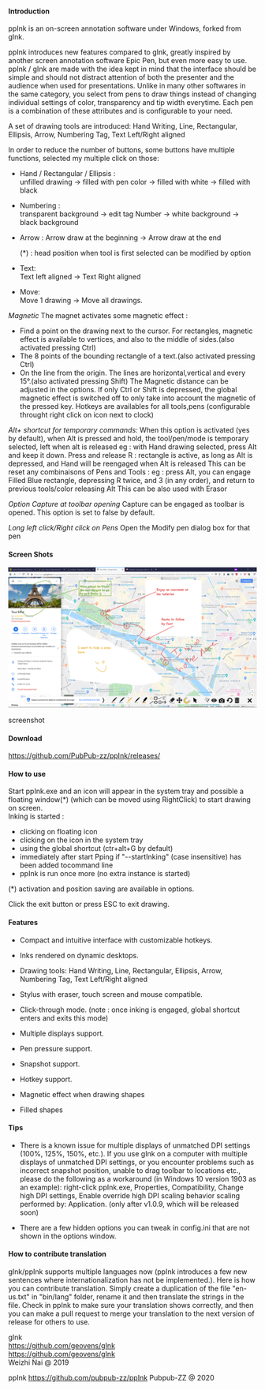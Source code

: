 #### Introduction

ppInk is an on-screen annotation software under Windows, forked from gInk.

ppInk introduces new features compared to gInk, greatly inspired by another
screen annotation software Epic Pen, but even more easy to use. ppInk / gInk are
made with the idea kept in mind that the interface should be simple and should
not distract attention of both the presenter and the audience when used for
presentations. Unlike in many other softwares in the same category, you select
from pens to draw things instead of changing individual settings of color,
transparency and tip width everytime. Each pen is a combination of these
attributes and is configurable to your need.

A set of drawing tools are introduced: Hand Writing, Line, Rectangular,
Ellipsis, Arrow, Numbering Tag, Text Left/Right aligned

In order to reduce the number of buttons, some buttons have multiple functions,
selected my multiple click on those:

-   Hand / Rectangular / Ellipsis :  
    unfilled drawing -\> filled with pen color -\> filled with white -\> filled
    with black

-   Numbering :  
    transparent background -\> edit tag Number -\> white background -\> black background

-   Arrow :
    Arrow draw at the beginning -\> Arrow draw at the end
    
    (*) : head position when tool is first selected can be modified by option

-   Text:  
    Text left aligned -\> Text Right aligned

-   Move:  
    Move 1 drawing -\> Move all drawings.

*Magnetic*
The magnet activates some magnetic effect :
-   Find a point on the drawing next to the cursor. For rectangles, magnetic
    effect is available to vertices, and also to the middle of sides.(also activated pressing Ctrl)
-   The 8 points of the bounding rectangle of a text.(also activated pressing Ctrl)
-   On the line from the origin. The lines are horizontal,vertical and every 15°.(also activated pressing Shift)
The Magnetic distance can be adjusted in the options.
If only Ctrl or Shift is depressed, the global magnetic effect is switched off to only take into account the magnetic of the pressed key.
Hotkeys are availables for all tools,pens (configurable throught right click on icon next to clock)

*Alt+ shortcut for temporary commands:*
When this option is activated (yes by default), when Alt is pressed and hold, the tool/pen/mode is temporary selected, left when alt is released
eg : with Hand drawing selected, press Alt and keep it  down. Press and release R : rectangle is active, as long as Alt is depressed, and Hand will be reengaged when Alt is released
This can be reset any combinaisons of Pens and Tools : eg : press Alt, you can engage Filled Blue rectangle, depressing R twice, and 3 (in any order), and return to previous tools/color releasing Alt
This can be also used with Erasor

*Option Capture at toolbar opening*
Capture can be engaged as toolbar is opened. This option is set to false by default.

*Long left click/Right click on Pens*
Open the Modify pen dialog box for that pen

#### Screen Shots

![](screenshot1.png)

screenshot

#### Download

<https://github.com/PubPub-zz/ppInk/releases/>

#### How to use

Start ppInk.exe and an icon will appear in the system tray and possible a floating window(\*)
(which can be moved using RightClick) to start drawing on screen.  
Inking is started :
 - clicking on floating icon
 - clicking on the icon in the system tray
 - using the global shortcut (ctr+alt+G by default)
 - immediately after start Pping if "--startInking" (case insensitive) has been added tocommand line
 - ppInk is run once more (no extra instance is started)

(\*) activation and position saving are available in options.

Click the exit button or press ESC to exit drawing.

#### Features

-   Compact and intuitive interface with customizable hotkeys.

-   Inks rendered on dynamic desktops.

-   Drawing tools: Hand Writing, Line, Rectangular, Ellipsis, Arrow, Numbering
    Tag, Text Left/Right aligned

-   Stylus with eraser, touch screen and mouse compatible.

-   Click-through mode. (note : once inking is engaged, global shortcut enters and exits this mode)

-   Multiple displays support.

-   Pen pressure support.

-   Snapshot support.

-   Hotkey support.

-   Magnetic effect when drawing shapes

-   Filled shapes

#### Tips

-   There is a known issue for multiple displays of unmatched DPI settings
    (100%, 125%, 150%, etc.). If you use gInk on a computer with multiple
    displays of unmatched DPI settings, or you encounter problems such as
    incorrect snapshot position, unable to drag toolbar to locations etc.,
    please do the following as a workaround (in Windows 10 version 1903 as an
    example): right-click ppInk.exe, Properties, Compatibility, Change high DPI
    settings, Enable override high DPI scaling behavior scaling performed by:
    Application. (only after v1.0.9, which will be released soon)

-   There are a few hidden options you can tweak in config.ini that are not
    shown in the options window.

#### How to contribute translation

gInk/ppInk supports multiple languages now (ppInk introduces a few new sentences
where internationalization has not be implemented.). Here is how you can
contribute translation. Simply create a duplication of the file "en-us.txt" in
"bin/lang" folder, rename it and then translate the strings in the file. Check
in ppInk to make sure your translation shows correctly, and then you can make a
pull request to merge your translation to the next version of release for others
to use.

gInk  
https://github.com/geovens/gInk  
https://github.com/geovens/gInk  
Weizhi Nai \@ 2019

ppInk
https://github.com/pubpub-zz/ppInk
Pubpub-ZZ \@ 2020
